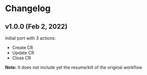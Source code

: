 # Changelog

## v1.0.0 (Feb 2, 2022)

Initial port with 3 actions:

* Create CR
* Update CR
* Close CR

**Note:** It does not include yet the resume/kill of the original workflow
